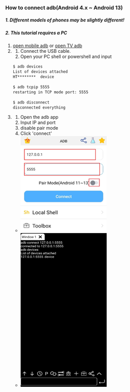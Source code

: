 ### How to connect adb(Android 4.x ~ Android 13)
##### 1. Different models of phones may be slightly different!
##### 2. This tutorial requires a PC

1. [open mobile adb](./md/../openMobileADB4x_13.md) or [open TV adb](./md/../openTVADB.md)
2. 1. Connect the USB cable.
   2. Open your PC shell or powershell and input
    ```
    $ adb devices
    List of devices attached
    HT********	device

    $ adb tcpip 5555
    restarting in TCP mode port: 5555

    $ adb disconnect
    disconnected everything
    ```
3. 1. Open the adb app
   2. Input IP and port
   3. disable pair mode
   4. Click 'connect'
   - <img src="./../image/connectADB4x_13/1.jpeg" width="270" height="300">
   - <img src="./../image/connectADB4x_13/2.jpeg" width="270" height="480">
   